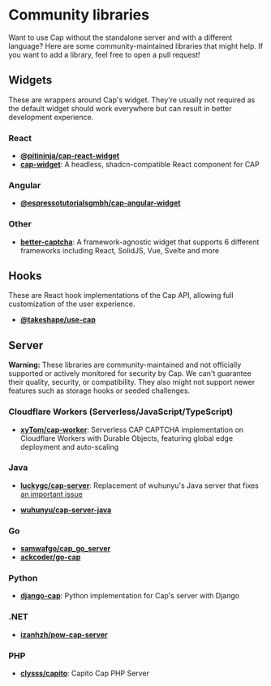# Community libraries

Want to use Cap without the standalone server and with a different language? Here are some community-maintained libraries that might help. If you want to add a library, feel free to open a pull request!

## Widgets

These are wrappers around Cap's widget. They're usually not required as the default widget should work everywhere but can result in better development experience.

### React

- **[@pitininja/cap-react-widget](https://www.npmjs.com/package/@pitininja/cap-react-widget)**
- **[cap-widget](https://ui.ednesdayw.com/docs/components/cap-widget)**: A headless, shadcn-compatible React component for CAP

### Angular

- **[@espressotutorialsgmbh/cap-angular-widget](https://www.npmjs.com/package/@espressotutorialsgmbh/cap-angular-widget)**

### Other

- **[better-captcha](https://www.better-captcha.dev/docs/provider/cap-widget)**: A framework-agnostic widget that supports 6 different frameworks including React, SolidJS, Vue, Svelte and more

## Hooks

These are React hook implementations of the Cap API, allowing full customization of the user experience.

- **[@takeshape/use-cap](https://www.npmjs.com/package/@takeshape/use-cap)**

## Server

**Warning:** These libraries are community-maintained and not officially supported or actively monitored for security by Cap. We can't guarantee their quality, security, or compatibility. They also might not support newer features such as storage hooks or seeded challenges.

### Cloudflare Workers (Serverless/JavaScript/TypeScript)

- **[xyTom/cap-worker](https://github.com/xyTom/cap-worker)**: Serverless CAP CAPTCHA implementation on Cloudflare Workers with Durable Objects, featuring global edge deployment and auto-scaling

### Java

- **[luckygc/cap-server](https://github.com/luckygc/cap-server)**: Replacement of wuhunyu's Java server that fixes [an important issue](https://github.com/tiagozip/cap/issues/69#issuecomment-3079407189)

- **[wuhunyu/cap-server-java](https://github.com/wuhunyu/cap-server-java)**

### Go

- **[samwafgo/cap_go_server](https://github.com/samwafgo/cap_go_server)**
- **[ackcoder/go-cap](https://github.com/ackcoder/go-cap)**

### Python

- **[django-cap](https://pypi.org/project/django-cap/)**: Python implementation for Cap's server with Django

### .NET

- **[izanhzh/pow-cap-server](https://github.com/izanhzh/pow-cap-server)**

### PHP

- **[clysss/capito](https://github.com/clysss/capito)**: Capito Cap PHP Server
